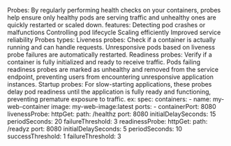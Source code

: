 Probes:
By regularly performing health checks on your containers, probes help ensure only healthy pods are serving traffic and unhealthy ones are quickly restarted or scaled down.
features:
  Detecting pod crashes or malfunctions
  Controlling pod lifecycle
  Scaling efficiently
  Improved service reliability
Probes types:
Liveness probes:
  Check if a container is actually running and can handle requests.
  Unresponsive pods based on liveness probe failures are automatically restarted.
Readiness probes:
  Verify if a container is fully initialized and ready to receive traffic.
  Pods failing readiness probes are marked as unhealthy and removed from the service endpoint, preventing         users from encountering unresponsive application instances.
Startup probes:
  For slow-starting applications, these probes delay pod readiness until the application is fully ready and functioning, preventing premature exposure to traffic.
ex:
spec:
      containers:
      - name: my-web-container
        image: my-web-image:latest
        ports:
        - containerPort: 8080
        livenessProbe:
          httpGet:
            path: /healthz
            port: 8080
          initialDelaySeconds: 15
          periodSeconds: 20
          failureThreshold: 3
        readinessProbe:
          httpGet:
            path: /readyz
            port: 8080
          initialDelaySeconds: 5
          periodSeconds: 10
          successThreshold: 1
          failureThreshold: 3
